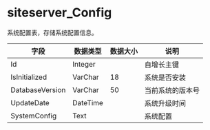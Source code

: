 # siteserver_Config

系统配置表，存储系统配置信息。

字段 | 数据类型 | 数据大小 | 说明
------ | ------ | ------ | ------
Id | Integer | | 自增长主键
IsInitialized | VarChar | 18 | 系统是否安装
DatabaseVersion | VarChar | 50 | 当前系统的版本号
UpdateDate | DateTime | | 系统升级时间
SystemConfig | Text | | 系统配置